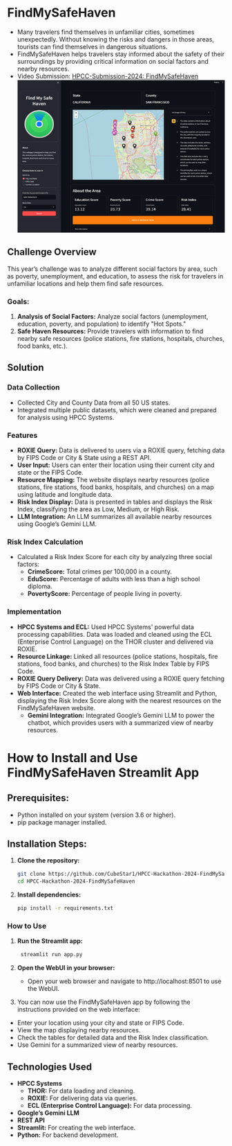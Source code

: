 # FindMySafeHaven

- Many travelers find themselves in unfamiliar cities, sometimes unexpectedly. Without knowing the risks and dangers in those areas, tourists can find themselves in dangerous situations.
- FindMySafeHaven helps travelers stay informed about the safety of their surroundings by providing critical information on social factors and nearby resources.
- Video Submission: [HPCC-Submission-2024: FindMySafeHaven](https://youtu.be/xx1-CV8bNqQ?si=EBQOIRvM5HO35RX-)
              ![FindMySafeHaven](https://github.com/CubeStar1/HPCC-Hackathon-2024-FindMySafeHaven/blob/master/images/FindMySafeHaven.png?raw=true)

## Challenge Overview

This year’s challenge was to analyze different social factors by area, such as poverty, unemployment, and education, to assess the risk for travelers in unfamiliar locations and help them find safe resources.

### Goals:
1. **Analysis of Social Factors:** Analyze social factors (unemployment, education, poverty, and population) to identify "Hot Spots."
2. **Safe Haven Resources:** Provide travelers with information to find nearby safe resources (police stations, fire stations, hospitals, churches, food banks, etc.).

## Solution

### Data Collection
- Collected City and County Data from all 50 US states.
- Integrated multiple public datasets, which were cleaned and prepared for analysis using HPCC Systems.

### Features
- **ROXIE Query:** Data is delivered to users via a ROXIE query, fetching data by FIPS Code or City & State using a REST API.
- **User Input:** Users can enter their location using their current city and state or the FIPS Code.
- **Resource Mapping:** The website displays nearby resources (police stations, fire stations, food banks, hospitals, and churches) on a map using latitude and longitude data.
- **Risk Index Display:** Data is presented in tables and displays the Risk Index, classifying the area as Low, Medium, or High Risk.
- **LLM Integration:** An LLM summarizes all available nearby resources using Google’s Gemini LLM.

### Risk Index Calculation
- Calculated a Risk Index Score for each city by analyzing three social factors:
  - **CrimeScore:** Total crimes per 100,000 in a county.
  - **EduScore:** Percentage of adults with less than a high school diploma.
  - **PovertyScore:** Percentage of people living in poverty.

### Implementation
- **HPCC Systems and ECL:** Used HPCC Systems' powerful data processing capabilities. Data was loaded and cleaned using the ECL (Enterprise Control Language) on the THOR cluster and delivered via ROXIE.
- **Resource Linkage:** Linked all resources (police stations, hospitals, fire stations, food banks, and churches) to the Risk Index Table by FIPS Code.
- **ROXIE Query Delivery:** Data was delivered using a ROXIE query fetching by FIPS Code or City & State.
- **Web Interface:** Created the web interface using Streamlit and Python, displaying the Risk Index Score along with the nearest resources on the FindMySafeHaven website.
  - **Gemini Integration:** Integrated Google’s Gemini LLM to power the chatbot, which provides users with a summarized view of nearby resources.

# How to Install and Use FindMySafeHaven Streamlit App

## Prerequisites:
- Python installed on your system (version 3.6 or higher).
- pip package manager installed.

## Installation Steps:
1. **Clone the repository:**

   ```bash
   git clone https://github.com/CubeStar1/HPCC-Hackathon-2024-FindMySafeHaven.git
   cd HPCC-Hackathon-2024-FindMySafeHaven

2. **Install dependencies:**

   ```bash
   pip install -r requirements.txt
   
### How to Use
1. **Run the Streamlit app:**

   ```bash
    streamlit run app.py
2. **Open the WebUI in your browser:** 

   - Open your web browser and navigate to http://localhost:8501 to use the WebUI.
3. You can now use the FindMySafeHaven app by following the instructions provided on the web interface:
  - Enter your location using your city and state or FIPS Code.
  - View the map displaying nearby resources.
  - Check the tables for detailed data and the Risk Index classification.
  - Use Gemini for a summarized view of nearby resources.

## Technologies Used
- **HPCC Systems**
  - **THOR:** For data loading and cleaning.
  - **ROXIE:** For delivering data via queries.
  - **ECL (Enterprise Control Language):** For data processing.
- **Google’s Gemini LLM**
- **REST API**
- **Streamlit:** For creating the web interface.
- **Python:** For backend development.

